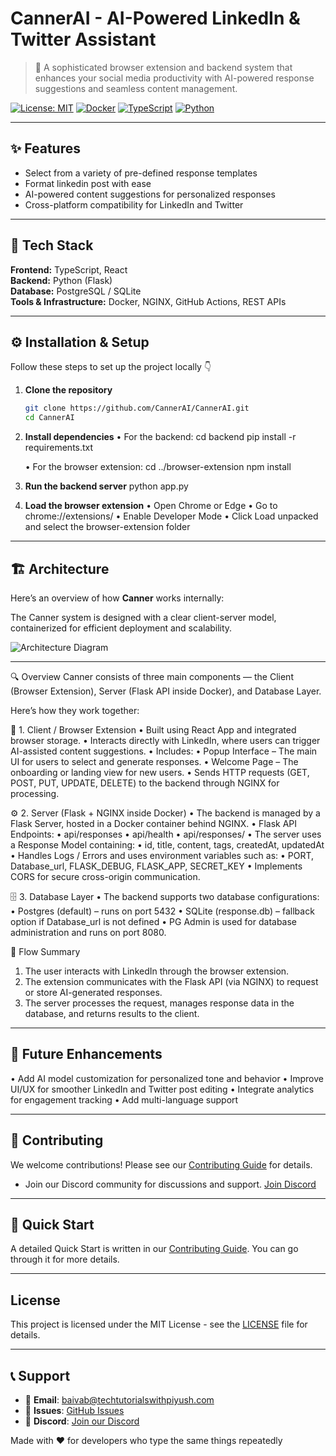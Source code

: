 # CannerAI - AI-Powered LinkedIn & Twitter Assistant

> 🚀 A sophisticated browser extension and backend system that enhances your social media productivity with AI-powered response suggestions and seamless content management.

[![License: MIT](https://img.shields.io/badge/License-MIT-yellow.svg)](https://opensource.org/licenses/MIT)
[![Docker](https://img.shields.io/badge/Docker-Ready-blue.svg)](https://docker.com)
[![TypeScript](https://img.shields.io/badge/TypeScript-Ready-3178C6.svg)](https://www.typescriptlang.org/)
[![Python](https://img.shields.io/badge/Python-3.12-3776AB.svg)](https://python.org)

---

## ✨ Features
- Select from a variety of pre-defined response templates
- Format linkedin post with ease
- AI-powered content suggestions for personalized responses  
- Cross-platform compatibility for LinkedIn and Twitter 

---

## 🧠 Tech Stack

**Frontend:** TypeScript, React  
**Backend:** Python (Flask)  
**Database:** PostgreSQL / SQLite  
**Tools & Infrastructure:** Docker, NGINX, GitHub Actions, REST APIs    

---

## ⚙️ Installation & Setup

Follow these steps to set up the project locally 👇

1. **Clone the repository**
   ```bash
   git clone https://github.com/CannerAI/CannerAI.git
   cd CannerAI

2. **Install dependencies**
    • For the backend:
        cd backend
        pip install -r requirements.txt

    • For the browser extension:
        cd ../browser-extension
        npm install

3. **Run the backend server**
    python app.py

4. **Load the browser extension**
    • Open Chrome or Edge
    • Go to chrome://extensions/
    • Enable Developer Mode
    • Click Load unpacked and select the browser-extension folder

---

## 🏗 Architecture

Here’s an overview of how **Canner** works internally:

The Canner system is designed with a clear client-server model, containerized for efficient deployment and scalability.

![Architecture Diagram](./docs/architecture-diagram.svg)

---

🔍 Overview
Canner consists of three main components — the Client (Browser Extension), Server (Flask API inside Docker), and Database Layer.

Here’s how they work together:

🧩 1. Client / Browser Extension
• Built using React App and integrated browser storage.
• Interacts directly with LinkedIn, where users can trigger AI-assisted content suggestions.
• Includes:
    • Popup Interface – The main UI for users to select and generate responses.
    • Welcome Page – The onboarding or landing view for new users.
• Sends HTTP requests (GET, POST, PUT, UPDATE, DELETE) to the backend through NGINX for processing.

⚙️ 2. Server (Flask + NGINX inside Docker)
• The backend is managed by a Flask Server, hosted in a Docker container behind NGINX.
• Flask API Endpoints:
    • api/responses
    • api/health
    • api/responses/<id>
• The server uses a Response Model containing:
    • id, title, content, tags, createdAt, updatedAt
• Handles Logs / Errors and uses environment variables such as:
    • PORT, Database_url, FLASK_DEBUG, FLASK_APP, SECRET_KEY
• Implements CORS for secure cross-origin communication.

🗄️ 3. Database Layer
• The backend supports two database configurations:
• Postgres (default) – runs on port 5432
• SQLite (response.db) – fallback option if Database_url is not defined
• PG Admin is used for database administration and runs on port 8080.

🔁 Flow Summary
1. The user interacts with LinkedIn through the browser extension.
2. The extension communicates with the Flask API (via NGINX) to request or store AI-generated responses.
3. The server processes the request, manages response data in the database, and returns results to the client.

---

## 🚧 Future Enhancements
• Add AI model customization for personalized tone and behavior
• Improve UI/UX for smoother LinkedIn and Twitter post editing
• Integrate analytics for engagement tracking
• Add multi-language support

---

## 📄 **Contributing**

We welcome contributions! Please see our [Contributing Guide](CONTRIBUTING.md) for details.
- Join our Discord community for discussions and support. [Join Discord](https://discord.com/invite/the-cloudops-community-1030513521122885642)

---

## 🚀 Quick Start
A detailed Quick Start is written in our [Contributing Guide](CONTRIBUTING.md). You can go through it for more details. 

---

## **License**

This project is licensed under the MIT License - see the [LICENSE](LICENSE) file for details.

---

## 📞 **Support**

- 📧 **Email**: [baivab@techtutorialswithpiyush.com](mailto:baivab@techtutorialswithpiyush.com)
- 🐛 **Issues**: [GitHub Issues](https://github.com/piyushsachdeva/canner/issues)
- 💬 **Discord**: [Join our Discord](https://discord.com/invite/the-cloudops-community-1030513521122885642)

Made with ❤️ for developers who type the same things repeatedly
